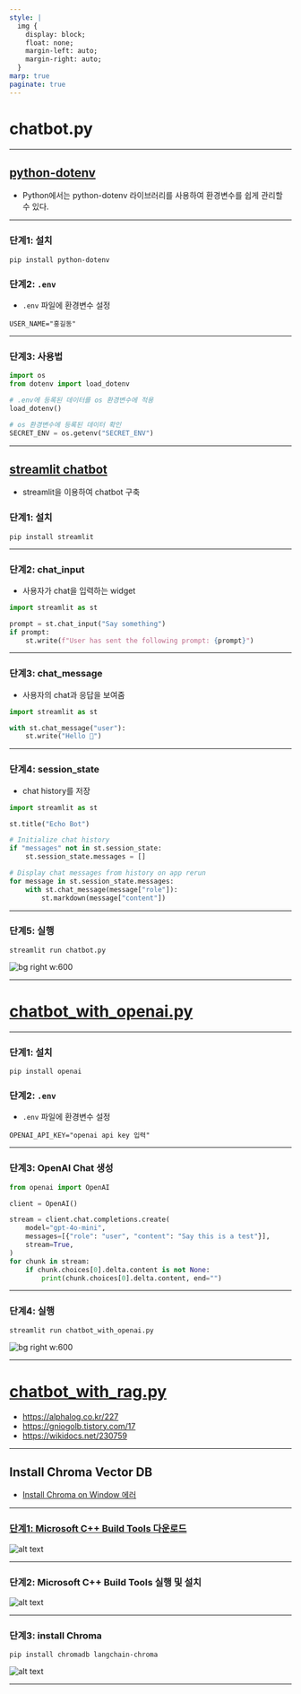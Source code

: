 ```yaml
---
style: |
  img {
    display: block;
    float: none;
    margin-left: auto;
    margin-right: auto;
  }
marp: true
paginate: true
---
```

# chatbot.py

---
## [python-dotenv](https://daco2020.tistory.com/480)
- Python에서는 python-dotenv 라이브러리를 사용하여 환경변수를 쉽게 관리할 수 있다.

---
### 단계1: 설치
```shell
pip install python-dotenv
```
### 단계2: `.env`
- `.env` 파일에 환경변수 설정 
```shell
USER_NAME="홍길동"
```

---
### 단계3: 사용법
```python
import os
from dotenv import load_dotenv

# .env에 등록된 데이터를 os 환경변수에 적용
load_dotenv()

# os 환경변수에 등록된 데이터 확인 
SECRET_ENV = os.getenv("SECRET_ENV")
```

---
## [streamlit chatbot](https://docs.streamlit.io/develop/tutorials/llms/build-conversational-apps) 
- streamlit을 이용하여 chatbot 구축 

### 단계1: 설치
```shell
pip install streamlit
```
---
### 단계2: chat_input
- 사용자가 chat을 입력하는 widget
```python
import streamlit as st

prompt = st.chat_input("Say something")
if prompt:
    st.write(f"User has sent the following prompt: {prompt}")
```

---
### 단계3: chat_message
- 사용자의 chat과 응답을 보여줌
```python
import streamlit as st

with st.chat_message("user"):
    st.write("Hello 👋")
```

---
### 단계4: session_state 
- chat history를 저장
```python
import streamlit as st

st.title("Echo Bot")

# Initialize chat history
if "messages" not in st.session_state:
    st.session_state.messages = []

# Display chat messages from history on app rerun
for message in st.session_state.messages:
    with st.chat_message(message["role"]):
        st.markdown(message["content"])
```

---
### 단계5: 실행
```shell
streamlit run chatbot.py
```
![bg right w:600](image-1.png)

---
# [chatbot_with_openai.py](https://platform.openai.com/docs/api-reference/chat)

---
### 단계1: 설치
```shell
pip install openai
```
### 단계2: `.env`
- `.env` 파일에 환경변수 설정 
```shell
OPENAI_API_KEY="openai api key 입력"
```

---
### 단계3: OpenAI Chat 생성
```python
from openai import OpenAI

client = OpenAI()

stream = client.chat.completions.create(
    model="gpt-4o-mini",
    messages=[{"role": "user", "content": "Say this is a test"}],
    stream=True,
)
for chunk in stream:
    if chunk.choices[0].delta.content is not None:
        print(chunk.choices[0].delta.content, end="")
```

---
### 단계4: 실행 
```shell
streamlit run chatbot_with_openai.py
```
![bg right w:600](image.png)

---
# [chatbot_with_rag.py](https://www.developerfastlane.com/blog/build-chatgpt-clone-with-streamlit)
- https://alphalog.co.kr/227
- https://gniogolb.tistory.com/17
- https://wikidocs.net/230759

---
## Install Chroma Vector DB
- [Install Chroma on Window 에러](https://stackoverflow.com/questions/73969269/error-could-not-build-wheels-for-hnswlib-which-is-required-to-install-pyprojec/76245995#76245995)

---
### [단계1: Microsoft C++ Build Tools 다운로드](https://visualstudio.microsoft.com/ko/visual-cpp-build-tools/)
![alt text](image-2.png)

---
### 단계2: Microsoft C++ Build Tools 실행 및 설치
![alt text](image-3.png)

---
### 단계3: install Chroma 
```shell
pip install chromadb langchain-chroma
```
![alt text](image-5.png)

---



